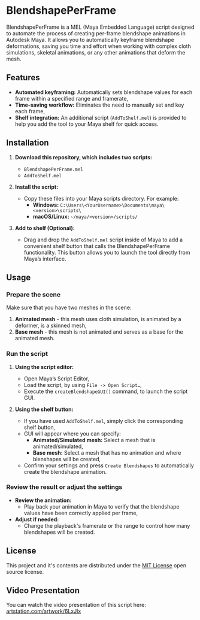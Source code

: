 # BlendshapePerFrame

BlendshapePerFrame is a MEL (Maya Embedded Language) script designed to automate the process of creating per-frame blendshape animations in Autodesk Maya. It allows you to automatically keyframe blendshape deformations, saving you time and effort when working with complex cloth simulations, skeletal animations, or any other animations that deform the mesh.

## Features

- **Automated keyframing:** Automatically sets blendshape values for each frame within a specified range and framerate,
- **Time-saving workflow:** Eliminates the need to manually set and key each frame,
- **Shelf integration:** An additional script (`AddToShelf.mel`) is provided to help you add the tool to your Maya shelf for quick access.

## Installation

1. **Download this repository, which includes two scripts:**
   - `BlendshapePerFrame.mel`
   - `AddToShelf.mel`

2. **Install the script:**
   - Copy these files into your Maya scripts directory. For example:
     - **Windows:** `C:\Users\<YourUsername>\Documents\maya\<version>\scripts\`
     - **macOS/Linux:** `~/maya/<version>/scripts/`

3. **Add to shelf (Optional):**
   - Drag and drop the `AddToShelf.mel` script inside of Maya to add a convenient shelf button that calls the BlendshapePerFrame functionality. This button allows you to launch the tool directly from Maya’s interface.

## Usage

### Prepare the scene

Make sure that you have two meshes in the scene:

1. **Animated mesh** - this mesh uses cloth simulation, is animated by a deformer, is a skinned mesh,
2. **Base mesh** - this mesh is not animated and serves as a base for the animated mesh.

### Run the script

1. **Using the script editor:**
   - Open Maya’s Script Editor,
   - Load the script, by using `File -> Open Script…`,
   - Execute the `createBlendshapeGUI()` command, to launch the script GUI.

2. **Using the shelf button:**
   - If you have used `AddToShelf.mel`, simply click the corresponding shelf button,
   - GUI will appear where you can specify:
     - **Animated/Simulated mesh:** Select a mesh that is animated/simulated,
     - **Base mesh:** Select a mesh that has no animation and where blenshapes will be created,
   - Confirm your settings and press `Create Blendshapes` to automatically create the blendshape animation.

### Review the result or adjust the settings

- **Review the animation:**
  - Play back your animation in Maya to verify that the blendshape values have been correctly applied per frame,
- **Adjust if needed:**
  - Change the playback's framerate or the range to control how many blendshapes will be created.

## License

This project and it's contents are distributed under the [MIT License](https://opensource.org/license/mit) open source license.

## Video Presentation

You can watch the video presentation of this script here: [artstation.com/artwork/6LxJlx](https://www.artstation.com/artwork/6LxJlx)
